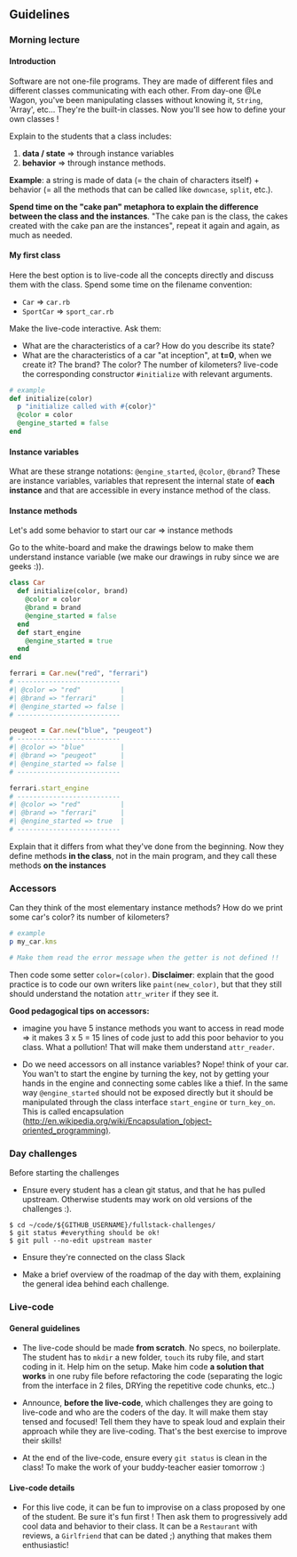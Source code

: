 ## Guidelines

### Morning lecture

#### Introduction

Software are not one-file programs. They are made of different files and different classes communicating with each other. From day-one @Le Wagon, you've been manipulating classes without knowing it, `String`, 'Array', etc... They're the built-in classes. Now you'll see how to define your own classes !


Explain to the students that a class includes:

1. **data / state** => through instance variables
2. **behavior**  => through instance methods.

**Example**: a string is made of data (= the chain of characters itself) + behavior (= all the methods that can be called like `downcase`, `split`, etc.).

**Spend time on the "cake pan" metaphora to explain the difference between the class and the instances**. "The cake pan is the class, the cakes created with the cake pan are the instances", repeat it again and again, as much as needed.

#### My first class

Here the best option is to live-code all the concepts directly and discuss them with the class. Spend some time on the filename convention:

- `Car` => `car.rb`
- `SportCar` => `sport_car.rb`

Make the live-code interactive. Ask them:

- What are the characteristics of a car? How do you describe its state?
- What are the characteristics of a car "at inception", at **t=0**, when we create it? The brand? The color? The number of kilometers? live-code the corresponding constructor `#initialize` with relevant arguments.


```ruby
# example
def initialize(color)
  p "initialize called with #{color}"
  @color = color
  @engine_started = false
end
```

#### Instance variables

What are these strange notations: `@engine_started`, `@color`, `@brand`? These are instance variables, variables that represent the internal state of **each instance** and that are accessible in every instance method of the class.

#### Instance methods

Let's add some behavior to start our car => instance methods

Go to the white-board and make the drawings below to make them understand instance variable (we make our drawings in ruby since we are geeks :)).

```ruby
class Car
  def initialize(color, brand)
    @color = color
    @brand = brand
    @engine_started = false
  end
  def start_engine
    @engine_started = true
  end
end

ferrari = Car.new("red", "ferrari")
# --------------------------
#| @color => "red"          |
#| @brand => "ferrari"      |
#| @engine_started => false |
# --------------------------

peugeot = Car.new("blue", "peugeot")
# --------------------------
#| @color => "blue"         |
#| @brand => "peugeot"      |
#| @engine_started => false |
# --------------------------

ferrari.start_engine
# --------------------------
#| @color => "red"          |
#| @brand => "ferrari"      |
#| @engine_started => true  |
# --------------------------
```


Explain that it differs from what they've done from the beginning. Now they define methods **in the class**, not in the main program, and they call these methods **on the instances**

### Accessors

Can they think of the most elementary instance methods? How do we print some car's color? its number of kilometers?

```ruby
# example
p my_car.kms

# Make them read the error message when the getter is not defined !!
```
Then code some setter `color=(color)`. **Disclaimer**: explain that the good practice is to code our own writers like `paint(new_color)`, but that they still should understand the notation `attr_writer` if they see it.

**Good pedagogical tips on accessors:**

- imagine you have 5 instance methods you want to access in read mode => it makes 3 x 5 = 15 lines of code just to add this poor behavior to you class. What a pollution! That will make them understand `attr_reader`.

- Do we need accessors on all instance variables? Nope! think of your car. You wan't to start the engine by turning the key, not by getting your hands in the engine and connecting some cables like a thief. In the same way `@engine_started` should not be exposed directly but it should be manipulated through the class interface `start_engine` or `turn_key_on`. This is called encapsulation (http://en.wikipedia.org/wiki/Encapsulation_(object-oriented_programming).

### Day challenges

Before starting the challenges

- Ensure every student has a clean git status, and that he has pulled upstream. Otherwise students may work on old versions of the challenges :).

```
$ cd ~/code/${GITHUB_USERNAME}/fullstack-challenges/
$ git status #everything should be ok!
$ git pull --no-edit upstream master
```

- Ensure they're connected on the class Slack

- Make a brief overview of the roadmap of the day with them, explaining the general idea behind each challenge.

### Live-code

#### General guidelines
- The live-code should be made **from scratch**. No specs, no boilerplate. The student has to `mkdir` a new folder, `touch` its ruby file, and start coding in it. Help him on the setup. Make him code **a solution that works** in one ruby file before refactoring the code (separating the logic from the interface in 2 files, DRYing the repetitive code chunks, etc..)

- Announce, **before the live-code**, which challenges they are going to live-code and who are the coders of the day. It will make them stay tensed and focused! Tell them they have to speak loud and explain their approach while they are live-coding. That's the best exercise to improve their skills!

- At the end of the live-code, ensure every `git status` is clean in the class! To make the work of your buddy-teacher easier tomorrow :)


#### Live-code details
- For this live code, it can be fun to improvise on a class proposed by one of the student. Be sure it's fun first ! Then ask them to progressively add cool data and behavior to their class. It can be a `Restaurant` with reviews, a `Girlfriend` that can be dated ;) anything that makes them enthusiastic!

